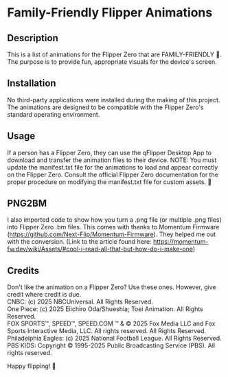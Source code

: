 # Family-Friendly Flipper Animations

## Description
This is a list of animations for the Flipper Zero that are FAMILY-FRIENDLY 🧸. The purpose is to provide fun, appropriate visuals for the device's screen.

## Installation
No third-party applications were installed during the making of this project. The animations are designed to be compatible with the Flipper Zero's standard operating environment.

## Usage
If a person has a Flipper Zero, they can use the qFlipper Desktop App to download and transfer the animation files to their device. NOTE: You must update the manifest.txt file for the animations to load and appear correctly on the Flipper Zero. Consult the official Flipper Zero documentation for the proper procedure on modifying the manifest.txt file for custom assets. 💾

## PNG2BM
I also imported code to show how you turn a .png file (or multiple .png files) into Flipper Zero .bm files. This comes with thanks to Momentum Firmware (https://github.com/Next-Flip/Momentum-Firmware). They helped me out with the conversion. (Link to the article found here: https://momentum-fw.dev/wiki/Assets/#cool-i-read-all-that-but-how-do-i-make-one)

## Credits
Don't like the animation on a Flipper Zero? Use these ones. However, give credit where credit is due. <br/>
CNBC: (c) 2025 NBCUniversal. All Rights Reserved. <br/>
One Piece: (c) 2025 Eiichiro Oda/Shueshia; Toei Animation. All Rights Reserved. <br/>
FOX SPORTS™, SPEED™, SPEED.COM ™ & © 2025 Fox Media LLC and Fox Sports Interactive Media, LLC. All rights reserved. All Rights Reserved. <br/>
Philadelphia Eagles: (c) 2025 National Football League. All Rights Reserved. <br/>
PBS KIDS: Copyright © 1995-2025 Public Broadcasting Service (PBS). All rights reserved. <br/>

Happy flipping! 🐬
